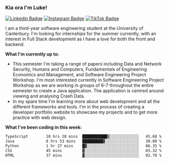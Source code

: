 ### Kia ora I'm Luke!

[![Linkedin Badge](https://img.shields.io/badge/-LinkedIn-0e76a8?style=flat-square&logo=Linkedin&logoColor=white)](https://www.linkedin.com/in/luke-stynes/)
[![Instagram Badge](https://img.shields.io/badge/-Instagram-e4405f?style=flat-square&logo=Instagram&logoColor=white)](https://www.instagram.com/luke.stynes/)
[![TikTok Badge](https://img.shields.io/badge/TikTok-Follow-blue)](https://www.tiktok.com/@luke_stynes)

I am a third-year software engineering student at the University of Canterbury. I'm looking for internships for the summer currently, with an interest in Full Stack development as I have a love for both the front and backend.

**What I'm currently up to:**
- This semester I'm taking a range of papers including Data and Network Security, Humans and Computers, Fundamentals of Engineering Economics and Management, and Software Engineering Project Workshop. I'm most interested currently in Software Engineering Project Workshop as we are working in groups of 6-7 throughout the entire semester to create a Java application. The application is centred around viewing and analysing Crash Data.
- In my spare time I'm learning more about web development and all the different frameworks and tools. I'm in the process of creating a developer portfolio website to showcase my projects and to get more practice with web design.


**What I've been coding in this week:**
<!--START_SECTION:waka-->

```txt
TypeScript        10 hrs 28 mins  ███████████▒░░░░░░░░░░░░░   45.68 %
Java              8 hrs 53 mins   █████████▓░░░░░░░░░░░░░░░   38.80 %
Python            1 hr 27 mins    █▓░░░░░░░░░░░░░░░░░░░░░░░   06.35 %
CSS               45 mins         ▓░░░░░░░░░░░░░░░░░░░░░░░░   03.32 %
HTML              37 mins         ▓░░░░░░░░░░░░░░░░░░░░░░░░   02.70 %
```

<!--END_SECTION:waka-->
